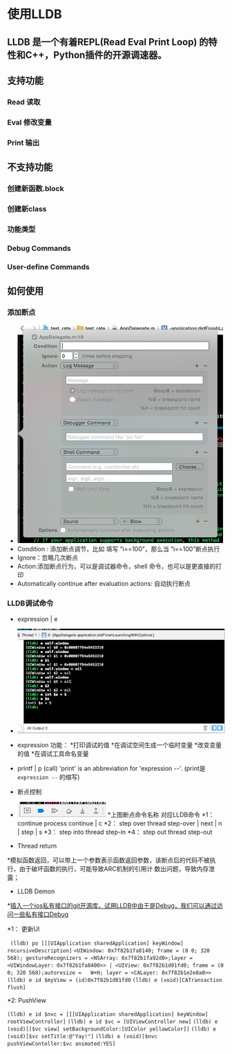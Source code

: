 # 使用LLDB
## LLDB 是一个有着REPL(Read Eval Print Loop) 的特性和C++，Python插件的开源调速器。

## 支持功能
### Read   读取
### Eval   修改变量
### Print  输出
 
## 不支持功能
### 创建新函数.block
### 创建新class

### 功能类型
### Debug Commands
### User-define Commands

## 如何使用

### 添加断点

* ![添加断点](https://github.com/Ambtion/ambtion.github.io/blob/master/imageSource/lldb/Create_breakpoint.png)
* Condition : 添加断点调节，比如 填写 “i==100”，那么当 “i==100”断点执行
* Ignore：忽略几次断点
* Action:添加断点行为，可以是调试器命令，shell 命令，也可以是更直接的打印 
* Automatically continue after evaluation actions: 自动执行断点
 
 ### LLDB调试命令

* expression | e  
  
* ![LLDB expression](https://github.com/Ambtion/ambtion.github.io/blob/master/imageSource/lldb/LLDB_E.png)

* expression 功能： 
*打印调试的值
*在调试空间生成一个临时变量
*改变变量的值
*在调试工具命名变量

* printf | p  (call)
'print' is an abbreviation for 'expression --'.   (print是 `expression --` 的缩写)

* 断点控制

* ![](https://github.com/Ambtion/ambtion.github.io/blob/master/imageSource/lldb/Thread_progross.png)
*上图断点命令名称                对应LLDB命令
*1： continue               process continue | c
*2： step over              thread step-over | next | n | step | s
*3： step into              thread step-in 
*4： step  out              thread step-out

* Thread return

*模拟函数返回，可以带上一个参数表示函数返回参数，该断点后的代码不被执行，由于破坏函数的执行，可能导致ARC机制的引用计  数出问题，导致内存泄露；

* LLDB Demon

*[插入一个ios私有接口的git开源库，试用LLDB中由于是Debug，我们可以通过访问一些私有接口Debug](https://github.com/Ambtion/iOS-Headers)

*1： 更新UI

` (lldb) po [[[UIApplication sharedApplication] keyWindow] recursiveDescription]`
`<UIWindow: 0x7f82b1fa8140; frame = (0 0; 320 568); gestureRecognizers = <NSArray: 0x7f82b1fa92d0>;layer = <UIWindowLayer: 0x7f82b1fa8400>> | <UIView: 0x7f82b1d01fd0; frame = (0 0; 320 568);autoresize =   W+H; layer = <CALayer: 0x7f82b1e2e0a0>>`
`(lldb) e id $myView = (id)0x7f82b1d01fd0`
`(lldb) e (void)[CATransaction flush]`

*2: PushView
 
`(lldb) e id $nvc = [[[UIApplication sharedApplication] keyWindow] rootViewController]`
`(lldb) e id $vc = [UIViewController new]`
`(lldb) e (void)[[$vc view] setBackgroundColor:[UIColor yellowColor]]`
`(lldb) e (void)[$vc setTitle:@"Yay!"]`
`(lldb) e (void)[$nvc pushViewContoller:$vc animated:YES]`
